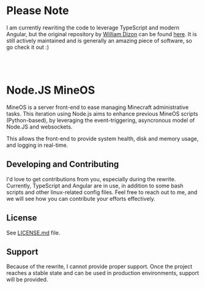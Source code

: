 Please Note
======

I am currently rewriting the code to leverage TypeScript and modern Angular, but the original repository
by [William Dizon](https://github.com/hexparrot) can be found [here](https://github.com/hexparrot/mineos-node).
It is still actively maintained and is generally an amazing piece of software, so go check it out :)

<br>
<br>

Node.JS MineOS
======

MineOS is a server front-end to ease managing Minecraft administrative tasks.
This iteration using Node.js aims to enhance previous MineOS scripts (Python-based),
by leveraging the event-triggering, asyncronous model of Node.JS and websockets.

This allows the front-end to provide system health, disk and memory usage, and logging in real-time.


Developing and Contributing
------

I'd love to get contributions from you, especially during the rewrite. Currently, TypeScript and Angular are in use,
in addition to some bash scripts and other linux-related config files.
Feel free to reach out to me, and we will see how you can contribute your efforts effectively.


License
-------

See [LICENSE.md](LICENSE.md) file.

Support
-------

Because of the rewrite, I cannot provide proper support.
Once the project reaches a stable state and can be used in production environments, support will be provided.
